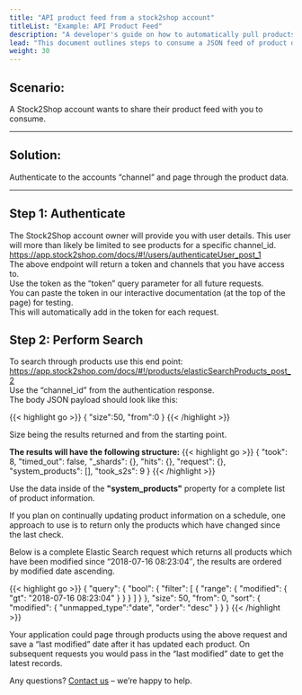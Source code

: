 ```yaml
---
title: "API product feed from a stock2shop account"
titleList: "Example: API Product Feed"
description: "A developer's guide on how to automatically pull products from a Stock2Shop client account via the Stock2Shop API."
lead: "This document outlines steps to consume a JSON feed of product data from a Stock2Shop account."
weight: 30
---
```


## Scenario:
A Stock2Shop account wants to share their product feed with you to consume.

* * *

## Solution:
Authenticate to the accounts “channel” and page through the product data.

* * *

## Step 1: Authenticate
The Stock2Shop account owner will provide you with user details. This user will more than likely be limited to see products for a specific channel_id.    
https://app.stock2shop.com/docs/#!/users/authenticateUser_post_1  
The above endpoint will return a token and channels that you have access to.    
Use the token as the “token” query parameter for all future requests.  
You can paste the token in our interactive documentation (at the top of the page) for testing.    
This will automatically add in the token for each request.

## Step 2: Perform Search
To search through products use this end point:  
https://app.stock2shop.com/docs/#!/products/elasticSearchProducts_post_2  
Use the “channel_id” from the authentication response.  
The body JSON payload should look like this:  

{{< highlight go >}}
{
"size":50,
"from":0
}
{{< /highlight >}}

Size being the results returned and from the starting point.

**The results will have the following structure:**
{{< highlight go >}}
{
  "took": 8,
  "timed_out": false,
  "_shards": {},
  "hits": {},
  "request": {},
  "system_products": [],
  "took_s2s": 9
}
{{< /highlight >}}

Use the data inside of the **"system_products"** property for a complete list of product information.

If you plan on continually updating product information on a schedule, one approach to use is to return only the products which have changed since the last check.

Below is a complete Elastic Search request which returns all products which have been modified since “2018-07-16 08:23:04″, the results are ordered by modified date ascending.

{{< highlight go >}}
{
  "query": {
    "bool": {
      "filter": [
        {
          "range": {
            "modified": {
              "gt": "2018-07-16 08:23:04"
            }
          }
        }
      ]
    }
  },
  "size": 50,
  "from": 0,
  "sort": {
    "modified": {
      "unmapped_type":"date",
      "order": "desc"
    }
  }
}
{{< /highlight >}}

Your application could page through products using the above request and save a “last modified” date after it has updated each product. On subsequent requests you would pass in the “last modified” date to get the latest records.

Any questions? [Contact us](/contact-us) – we’re happy to help.